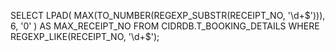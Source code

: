 SELECT LPAD(
         MAX(TO_NUMBER(REGEXP_SUBSTR(RECEIPT_NO, '\d+$'))),
         6,
         '0'
       ) AS MAX_RECEIPT_NO
FROM CIDRDB.T_BOOKING_DETAILS
WHERE REGEXP_LIKE(RECEIPT_NO, '\d+$');

